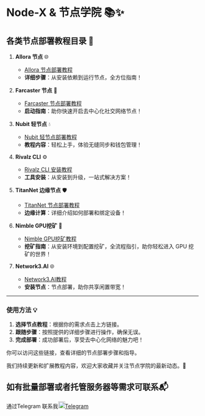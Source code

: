 # Node-X & 节点学院 📚✨

## 各类节点部署教程目录 🚀

1. **Allora 节点** 🌐
   - [Allora 节点部署教程](https://github.com/cnsilvan/node-x/tree/main/allora)
   - **详细步骤**：从安装依赖到运行节点，全方位指南！
     
2. **Farcaster 节点** 🌠
   - [Farcaster 节点部署教程](https://github.com/cnsilvan/node-x/tree/main/farcaster)
   - **启动指南**：助你快速开启去中心化社交网络节点！
     
3. **Nubit 轻节点** 💧
   - [Nubit 轻节点部署教程](https://github.com/cnsilvan/node-x/tree/main/nubit)
   - **教程内容**：轻松上手，体验无缝同步和钱包管理！
     
4. **Rivalz CLI** ⚙️
   - [Rivalz CLI 安装教程](https://github.com/cnsilvan/node-x/tree/main/rivalz)
   - **工具安装**：从安装到升级，一站式解决方案！
     
5. **TitanNet 边缘节点** 🛡️
   - [TitanNet 节点部署教程](https://github.com/cnsilvan/node-x/tree/main/titannet)
   - **边缘计算**：详细介绍如何部署和绑定设备！
     
6. **Nimble GPU挖矿** 💎
   - [Nimble GPU挖矿教程](https://github.com/cnsilvan/node-x/tree/main/nimble)
   - **挖矿指南**：从安装环境到配置挖矿，全流程指引，助你轻松进入 GPU 挖矿的世界！
     
6. **Network3.AI** 🌐
   - [Network3.AI教程](https://github.com/cnsilvan/node-x/tree/main/network3)
   - **安装节点**：节点部署，助你共享闲置带宽！
 
---

### 使用方法 💡
1. **选择节点教程**：根据你的需求点击上方链接。
2. **跟随步骤**：按照提供的详细步骤进行操作，确保无误。
3. **完成部署**：成功部署后，享受去中心化网络的魅力吧！
   

你可以访问这些链接，查看详细的节点部署步骤和指导。

我们持续更新和扩展教程内容，欢迎大家收藏并关注节点学院的最新动态。🚀

## 如有批量部署或者托管服务器等需求可联系📬
通过Telegram 联系我<img src="https://upload.wikimedia.org/wikipedia/commons/8/82/Telegram_logo.svg" width="18px">[Telegram](https://t.me/cnsilvan)



